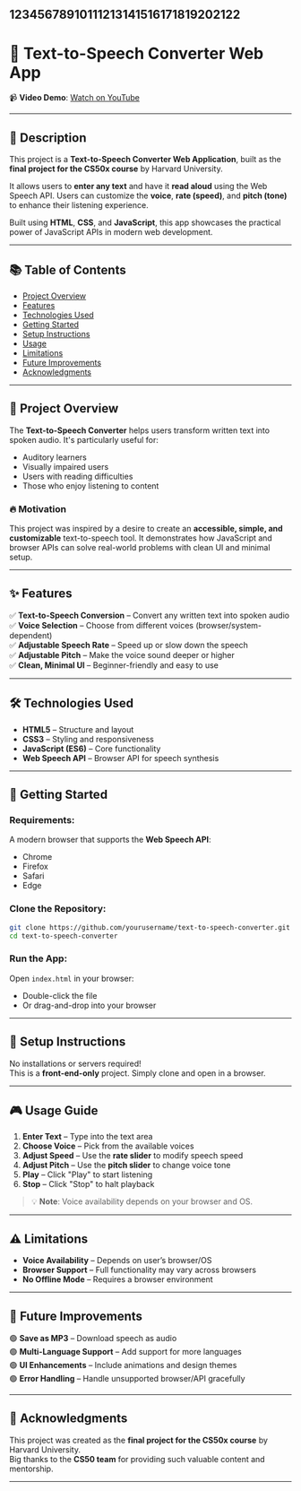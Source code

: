 12345678910111213141516171819202122
---

# 🎤 Text-to-Speech Converter Web App

📹 **Video Demo**: [Watch on YouTube](https://youtu.be/Tghq0zjT1G8?si=DAZEnp-no0vlaIYe)

---

## 📘 Description

This project is a **Text-to-Speech Converter Web Application**, built as the **final project for the CS50x course** by Harvard University.

It allows users to **enter any text** and have it **read aloud** using the Web Speech API. Users can customize the **voice**, **rate (speed)**, and **pitch (tone)** to enhance their listening experience.

Built using **HTML**, **CSS**, and **JavaScript**, this app showcases the practical power of JavaScript APIs in modern web development.

---

## 📚 Table of Contents

- [Project Overview](#-project-overview)
- [Features](#-features)
- [Technologies Used](#-technologies-used)
- [Getting Started](#-getting-started)
- [Setup Instructions](#-setup-instructions)
- [Usage](#-usage)
- [Limitations](#-limitations)
- [Future Improvements](#-future-improvements)
- [Acknowledgments](#-acknowledgments)

---

## 🧾 Project Overview

The **Text-to-Speech Converter** helps users transform written text into spoken audio. It's particularly useful for:

- Auditory learners
- Visually impaired users
- Users with reading difficulties
- Those who enjoy listening to content

### 🔥 Motivation

This project was inspired by a desire to create an **accessible, simple, and customizable** text-to-speech tool. It demonstrates how JavaScript and browser APIs can solve real-world problems with clean UI and minimal setup.

---

## ✨ Features

✅ **Text-to-Speech Conversion** – Convert any written text into spoken audio  
✅ **Voice Selection** – Choose from different voices (browser/system-dependent)  
✅ **Adjustable Speech Rate** – Speed up or slow down the speech  
✅ **Adjustable Pitch** – Make the voice sound deeper or higher  
✅ **Clean, Minimal UI** – Beginner-friendly and easy to use  

---

## 🛠 Technologies Used

- **HTML5** – Structure and layout
- **CSS3** – Styling and responsiveness
- **JavaScript (ES6)** – Core functionality
- **Web Speech API** – Browser API for speech synthesis

---

## 🚀 Getting Started

### Requirements:
A modern browser that supports the **Web Speech API**:
- Chrome
- Firefox
- Safari
- Edge

### Clone the Repository:

```bash
git clone https://github.com/yourusername/text-to-speech-converter.git
cd text-to-speech-converter
```

### Run the App:

Open `index.html` in your browser:
- Double-click the file  
- Or drag-and-drop into your browser

---

## 🧩 Setup Instructions

No installations or servers required!  
This is a **front-end-only** project. Simply clone and open in a browser.

---

## 🎮 Usage Guide

1. **Enter Text** – Type into the text area  
2. **Choose Voice** – Pick from the available voices  
3. **Adjust Speed** – Use the **rate slider** to modify speech speed  
4. **Adjust Pitch** – Use the **pitch slider** to change voice tone  
5. **Play** – Click "Play" to start listening  
6. **Stop** – Click "Stop" to halt playback  

> 💡 **Note**: Voice availability depends on your browser and OS.

---

## ⚠️ Limitations

- **Voice Availability** – Depends on user’s browser/OS  
- **Browser Support** – Full functionality may vary across browsers  
- **No Offline Mode** – Requires a browser environment

---

## 🚧 Future Improvements

🟢 **Save as MP3** – Download speech as audio  
🟢 **Multi-Language Support** – Add support for more languages  
🟢 **UI Enhancements** – Include animations and design themes  
🟢 **Error Handling** – Handle unsupported browser/API gracefully

---

## 🙏 Acknowledgments

This project was created as the **final project for the CS50x course** by Harvard University.  
Big thanks to the **CS50 team** for providing such valuable content and mentorship.

---
